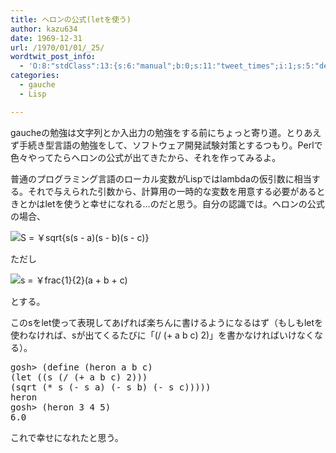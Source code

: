 ```yaml
---
title: ヘロンの公式(letを使う)
author: kazu634
date: 1969-12-31
url: /1970/01/01/_25/
wordtwit_post_info:
  - 'O:8:"stdClass":13:{s:6:"manual";b:0;s:11:"tweet_times";i:1;s:5:"delay";i:0;s:7:"enabled";i:1;s:10:"separation";s:2:"60";s:7:"version";s:3:"3.7";s:14:"tweet_template";b:0;s:6:"status";i:2;s:6:"result";a:0:{}s:13:"tweet_counter";i:2;s:13:"tweet_log_ids";a:1:{i:0;i:4335;}s:9:"hash_tags";a:0:{}s:8:"accounts";a:1:{i:0;s:7:"kazu634";}}'
categories:
  - gauche
  - Lisp

---
```

<div class="section">
<p>
    gaucheの勉強は文字列とか入出力の勉強をする前にちょっと寄り道。とりあえず手続き型言語の勉強をして、ソフトウェア開発試験対策とするつもり。Perlで色々やってたらヘロンの公式が出てきたから、それを作ってみるよ。
</p>
  
<p>
    普通のプログラミング言語のローカル変数がLispではlambdaの仮引数に相当する。それで与えられた引数から、計算用の一時的な変数を用意する必要があるときとかはletを使うと幸せになれる…のだと思う。自分の認識では。ヘロンの公式の場合、
</p>
  
<p>
<center>
</center>
</p>
  
<p>
<img src="http://d.hatena.ne.jp/cgi-bin/mimetex.cgi?S~=~\sqrt{s&#40;s~-~a&#41;&#40;s~-~b&#41;&#40;s~-~c&#41;}" class="tex" alt="S = ￥sqrt{s&#40;s - a&#41;&#40;s - b&#41;&#40;s - c&#41;}" />
</p>
  
<p>
    ただし
</p>
  
<p>
<img src="http://d.hatena.ne.jp/cgi-bin/mimetex.cgi?s~=~\frac{1}{2}&#40;a~+~b~+~c&#41;" class="tex" alt="s = ￥frac{1}{2}&#40;a + b + c&#41;" />
</p>
  
<p>
    とする。
</p></p> 
  
<p>
    このsをlet使って表現してあげれば楽ちんに書けるようになるはず（もしもletを使わなければ、sが出てくるたびに「(/ (+ a b c) 2)」を書かなければいけなくなる）。
</p>
  
<pre class="syntax-highlight">
gosh&#62; <span class="synSpecial">(</span>define <span class="synSpecial">(</span>heron a b c<span class="synSpecial">)</span>
<span class="synSpecial">(</span><span class="synStatement">let</span> <span class="synSpecial">((</span>s <span class="synSpecial">(</span><span class="synStatement">/</span> <span class="synSpecial">(</span><span class="synStatement">+</span> a b c<span class="synSpecial">)</span> <span class="synConstant">2</span><span class="synSpecial">)))</span>
<span class="synSpecial">(</span><span class="synStatement">sqrt</span> <span class="synSpecial">(</span><span class="synStatement">*</span> s <span class="synSpecial">(</span><span class="synStatement">-</span> s a<span class="synSpecial">)</span> <span class="synSpecial">(</span><span class="synStatement">-</span> s b<span class="synSpecial">)</span> <span class="synSpecial">(</span><span class="synStatement">-</span> s c<span class="synSpecial">)))))</span>
heron
gosh&#62; <span class="synSpecial">(</span>heron <span class="synConstant">3</span> <span class="synConstant">4</span> <span class="synConstant">5</span><span class="synSpecial">)</span>
<span class="synConstant">6.0</span>
</pre>
  
<p>
    これで幸せになれたと思う。
</p>
</div>
